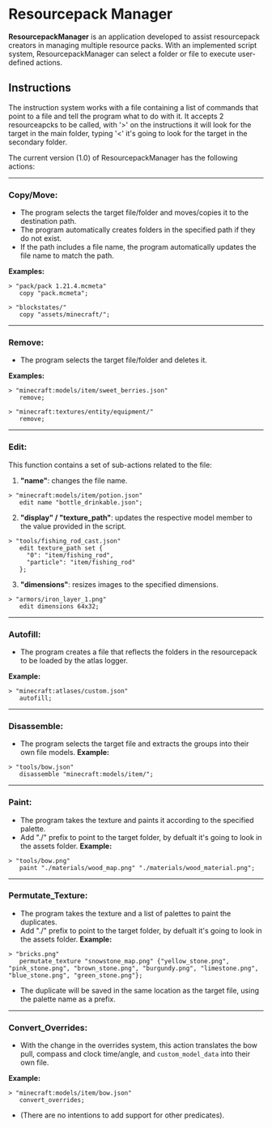 # Resourcepack Manager

**ResourcepackManager** is an application developed to assist resourcepack creators in managing multiple resource packs. With an implemented script system, ResourcepackManager can select a folder or file to execute user-defined actions.

## Instructions

The instruction system works with a file containing a list of commands that point to a file and tell the program what to do with it. It accepts 2 resourceapcks to be called,
with '>' on the instructions it will look for the target in the main folder, typing '<' it's going to look for the target in the secondary folder.

The current version (1.0) of ResourcepackManager has the following actions:

---

### **Copy/Move**:
- The program selects the target file/folder and moves/copies it to the destination path.
- The program automatically creates folders in the specified path if they do not exist.
- If the path includes a file name, the program automatically updates the file name to match the path.

**Examples:**
```
> "pack/pack 1.21.4.mcmeta"
   copy "pack.mcmeta";

> "blockstates/"
   copy "assets/minecraft/";
```

---

### **Remove**:
- The program selects the target file/folder and deletes it.

**Examples:**
```
> "minecraft:models/item/sweet_berries.json"
   remove;

> "minecraft:textures/entity/equipment/"
   remove;
```

---

### **Edit**:
This function contains a set of sub-actions related to the file:

1. **"name"**: changes the file name.
```
> "minecraft:models/item/potion.json"
   edit name "bottle_drinkable.json";
```

2. **"display" / "texture_path"**: updates the respective model member to the value provided in the script.
```
> "tools/fishing_rod_cast.json"
   edit texture_path set {
     "0": "item/fishing_rod",
     "particle": "item/fishing_rod"
   };
```

3. **"dimensions"**: resizes images to the specified dimensions.
```
> "armors/iron_layer_1.png"
   edit dimensions 64x32;
```

---

### **Autofill**:
- The program creates a file that reflects the folders in the resourcepack to be loaded by the atlas logger.

**Example:**
```
> "minecraft:atlases/custom.json"
   autofill;
```

---

### **Disassemble**:
- The program selects the target file and extracts the groups into their own file models.
**Example:**
```
> "tools/bow.json"
   disassemble "minecraft:models/item/";
```

---

### **Paint**:
- The program takes the texture and paints it according to the specified palette.
- Add "./" prefix to point to the target folder, by defualt it's going to look in the assets folder.
**Example:**
```
> "tools/bow.png"
   paint "./materials/wood_map.png" "./materials/wood_material.png";
```

---

### **Permutate_Texture**:
- The program takes the texture and a list of palettes to paint the duplicates.
- Add "./" prefix to point to the target folder, by defualt it's going to look in the assets folder.
**Example:**
```
> "bricks.png"
   permutate_texture "snowstone_map.png" {"yellow_stone.png", "pink_stone.png", "brown_stone.png", "burgundy.png", "limestone.png", "blue_stone.png", "green_stone.png"};
```

- The duplicate will be saved in the same location as the target file, using the palette name as a prefix.

---

### **Convert_Overrides**:
- With the change in the overrides system, this action translates the bow pull, compass and clock time/angle, and `custom_model_data` into their own file.

**Example:**
```
> "minecraft:models/item/bow.json"
   convert_overrides;
```

- (There are no intentions to add support for other predicates).
